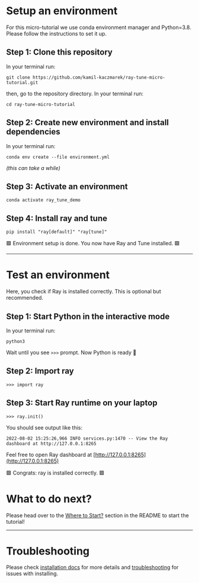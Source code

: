 # Setup an environment
For this micro-tutorial we use conda environment manager and Python=3.8. Please follow the instructions to set it up.

## Step 1: Clone this repository
In your terminal run:
```
git clone https://github.com/kamil-kaczmarek/ray-tune-micro-tutorial.git
```

then, go to the repository directory. In your terminal run:
```
cd ray-tune-micro-tutorial
```

## Step 2: Create new environment and install dependencies

In your terminal run:
```
conda env create --file environment.yml
```
_(this can take a while)_

## Step 3: Activate an environment
```
conda activate ray_tune_demo
```

## Step 4: Install ray and tune
```
pip install "ray[default]" "ray[tune]"
```

🟩 Environment setup is done. You now have Ray and Tune installed. 🟩

----

# Test an environment
Here, you check if Ray is installed correctly. This is optional but recommended.

## Step 1: Start Python in the interactive mode
In your terminal run:
```
python3
```
Wait until you see `>>>` prompt. Now Python is ready :snake:

## Step 2: Import ray
```
>>> import ray
```

## Step 3: Start Ray runtime on your laptop
```
>>> ray.init()
```

You should see output like this:
```
2022-08-02 15:25:26,966 INFO services.py:1470 -- View the Ray dashboard at http://127.0.0.1:8265
```
Feel free to open Ray dashboard at [http://127.0.0.1:8265](http://127.0.0.1:8265)

🟩 Congrats: ray is installed correctly. 🟩

# What to do next?
Please head over to the [Where to Start?](https://github.com/kamil-kaczmarek/ray-tune-micro-tutorial/blob/kk/dev/README.md#where-to-start) section in the README to start the tutorial!

----

# Troubleshooting
Please check [installation docs](https://docs.ray.io/en/latest/ray-overview/installation.html) for more details and [troubleshooting](https://docs.ray.io/en/latest/ray-overview/installation.html#troubleshooting) for issues with installing.
